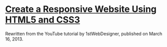 # [Create a Responsive Website Using HTML5 and CSS3](https://www.youtube.com/watch?v=eOG90Q8EfRo)

Rewritten from the YouTube tutorial by 1stWebDesigner, published on March 16, 2013.
